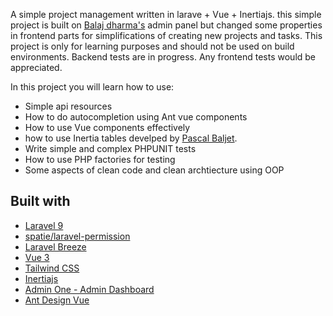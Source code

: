 A simple project management written in larave + Vue + Inertiajs. 
this simple project is built on [Balaj dharma's](https://github.com/balajidharma/laravel-vue-admin-panel) admin panel but changed some properties in frontend parts for simplifications of creating new projects and tasks. This project is only for learning purposes and should not be used on build environments. Backend tests are in progress. Any frontend tests would be appreciated.

In this project you will learn how to use:
- Simple api resources
- How to do autocompletion using Ant vue components
- How to use Vue components effectively
- how to use Inertia tables develped by [Pascal Baljet](https://github.com/protonemedia/inertiajs-tables-laravel-query-builder).
- Write simple and complex PHPUNIT tests
- How to use PHP factories for testing
- Some aspects of clean code and clean archtiecture using OOP

## Built with
- [Laravel 9](https://github.com/laravel/framework)
- [spatie/laravel-permission](https://github.com/spatie/laravel-permission)
- [Laravel Breeze](https://github.com/laravel/breeze)
- [Vue 3](https://vuejs.org/)
- [Tailwind CSS](https://tailwindcss.com/)
- [Inertiajs](https://inertiajs.com/)
- [Admin One - Admin Dashboard](https://github.com/justboil/admin-one-vue-tailwind)
- [Ant Design Vue](https://antdv.com/components/overview)

